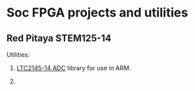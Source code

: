 # Soc FPGA projects and utilities

## Red Pitaya STEM125-14
Utilities:
1. [LTC2145-14 ADC](https://www.analog.com/media/en/technical-documentation/data-sheets/21454314fa.pdf) library for use in ARM.

2. 
